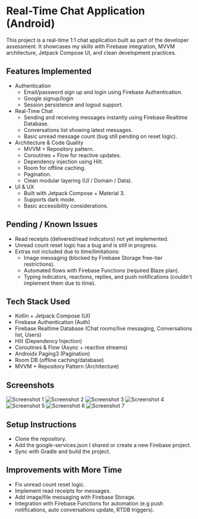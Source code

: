 
# Real-Time Chat Application (Android)

This project is a real-time 1:1 chat application built as part of the developer assessment. It showcases my skills with Firebase integration, MVVM architecture, Jetpack Compose UI, and clean development practices.

## Features Implemented
* Authentication
    * Email/password sign up and login using    Firebase Authentication.
    * Google signup/login
    * Session persistence and logout support.
* Real-Time Chat
    * Sending and receiving messages instantly using Firebase Realtime Database.
    * Conversations list showing latest messages.
    * Basic unread message count (bug still pending on reset logic).
* Architecture & Code Quality
    * MVVM + Repository pattern.
    * Coroutines + Flow for reactive updates.
    * Dependency injection using Hilt.
    * Room for offline caching.
    * Pagination.
    * Clean modular layering (UI / Domain / Data).
* UI & UX
    * Built with Jetpack Compose + Material 3.
    * Supports dark mode.
    * Basic accessibility considerations.

## Pending / Known Issues
* Read receipts (delivered/read indicators) not yet implemented.
* Unread count reset logic has a bug and is still in progress.
* Extras not included due to time/limitations:
    * Image messaging (blocked by Firebase Storage free-tier restrictions).
    * Automated flows with Firebase Functions (required Blaze plan).
    * Typing indicators, reactions, replies, and push notifications (couldn't implement them due to time).

## Tech Stack Used
* Kotlin + Jetpack Compose (UI)
* Firebase Authentication (Auth)
* Firebase Realtime Database (Chat rooms/live messaging, Conversations list, Users)
* Hilt (Dependency Injection)
* Coroutines & Flow (Async + reactive streams)
* Androidx Paging3 (Pagination)
* Room DB (offline caching/database)
* MVVM + Repository Pattern (Architecture)

## Screenshots
![Screenshot 1](https://ibb.co/20hMBg5n)
![Screenshot 2](https://ibb.co/HLrrSY1p)
![Screenshot 3](https://ibb.co/5gXSvhbC)
![Screenshot 4](https://ibb.co/8DPCB1RZ)
![Screenshot 5](https://ibb.co/gLdKBdcg)
![Screenshot 6](https://ibb.co/gLdKBdcg)
![Screenshot 7](https://ibb.co/0pDQfVrS)

## Setup Instructions
* Clone the repository.
* Add the google-services.json I shared or create a new Firebase project.
* Sync with Gradle and build the project.

## Improvements with More Time
* Fix unread count reset logic.
* Implement read receipts for messages.
* Add image/file messaging with Firebase Storage.
* Integration with Firebase Functions for automation (e.g push notifications, auto conversations update, RTDB triggers).


